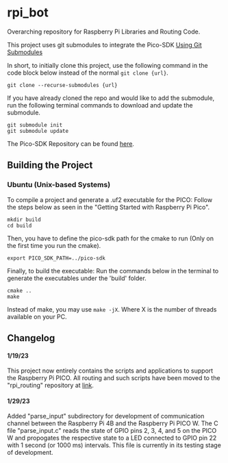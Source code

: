 # rpi_bot
Overarching repository for Raspberry Pi Libraries and Routing Code.

This project uses git submodules to integrate the Pico-SDK [Using Git Submodules](https://git-scm.com/book/en/v2/Git-Tools-Submodules)

In short, to initially clone this project, use the following command in the code block below instead of the normal `git clone {url}`.
```
git clone --recurse-submodules {url}
```

If you have already cloned the repo and would like to add the submodule, run the following terminal commands to download and update the submodule.
```
git submodule init
git submodule update
```

The Pico-SDK Repository can be found [here](https://github.com/raspberrypi/pico-sdk/tree/2e6142b15b8a75c1227dd3edbe839193b2bf9041).

## Building the Project

### Ubuntu (Unix-based Systems)

To compile a project and generate a .uf2 executable for the PICO: Follow the steps below as seen in the "Getting Started with Raspberry Pi Pico".

```
mkdir build
cd build
```

Then, you have to define the pico-sdk path for the cmake to run (Only on the first time you run the cmake).

```
export PICO_SDK_PATH=../pico-sdk
```

Finally, to build the executable: Run the commands below in the terminal to generate the executables under the 'build' folder.

```
cmake ..
make
```

Instead of make, you may use `make -jX`. Where X is the number of threads available on your PC.

## Changelog

#### 1/19/23
This project now entirely contains the scripts and applications to support the Raspberry Pi PICO. All routing and such scripts have been moved to the "rpi\_routing" repository at [link](https://github.com/cnu-capstone/rpi_routing.git).

#### 1/29/23
Added "parse\_input" subdirectory for development of communication channel between the Raspberry Pi 4B and the Raspberry Pi PICO W. The C file "parse\_input.c" reads the state of GPIO pins 2, 3, 4, and 5 on the PICO W and propogates the respective state to a LED connected to GPIO pin 22 with 1 second (or 1000 ms) intervals. This file is currently in its testing stage of development.

